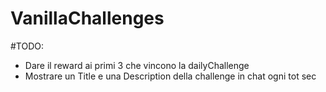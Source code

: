# VanillaChallenges

#TODO:
 - Dare il reward ai primi 3 che vincono la dailyChallenge
 - Mostrare un Title e una Description della challenge in chat ogni tot sec
